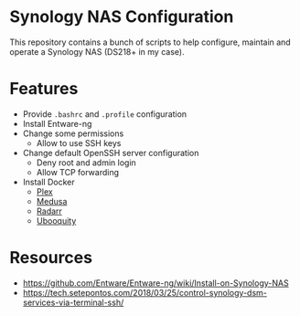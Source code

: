 # Synology NAS Configuration
This repository contains a bunch of scripts to help configure, maintain and operate a Synology NAS (DS218+ in my case).

# Features
- Provide `.bashrc` and `.profile` configuration 
- Install Entware-ng
- Change some permissions
  - Allow to use SSH keys
- Change default OpenSSH server configuration
  - Deny root and admin login
  - Allow TCP forwarding
- Install Docker
  - [Plex](https://hub.docker.com/r/plexinc/pms-docker/)
  - [Medusa](https://hub.docker.com/r/linuxserver/medusa/)
  - [Radarr](https://hub.docker.com/r/linuxserver/radarr/)
  - [Ubooquity](https://hub.docker.com/r/linuxserver/ubooquity/)

# Resources
- https://github.com/Entware/Entware-ng/wiki/Install-on-Synology-NAS
- https://tech.setepontos.com/2018/03/25/control-synology-dsm-services-via-terminal-ssh/
